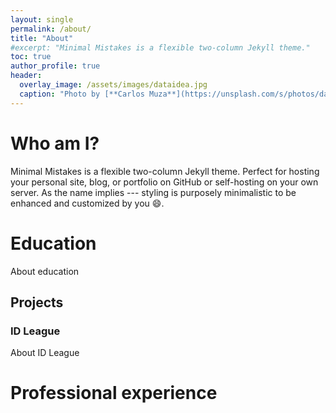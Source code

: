 ```yaml
---
layout: single
permalink: /about/
title: "About"
#excerpt: "Minimal Mistakes is a flexible two-column Jekyll theme."
toc: true
author_profile: true
header:
  overlay_image: /assets/images/dataidea.jpg
  caption: "Photo by [**Carlos Muza**](https://unsplash.com/s/photos/data?utm_source=unsplash&utm_medium=referral&utm_content=creditCopyText) on Unsplash"
---
```

# Who am I?
Minimal Mistakes is a flexible two-column Jekyll theme. Perfect for hosting your personal site, blog, or portfolio on GitHub or self-hosting on your own server. As the name implies --- styling is purposely minimalistic to be enhanced and customized by you :smile:.

# Education
About education

## Projects
### ID League
About ID League

# Professional experience
